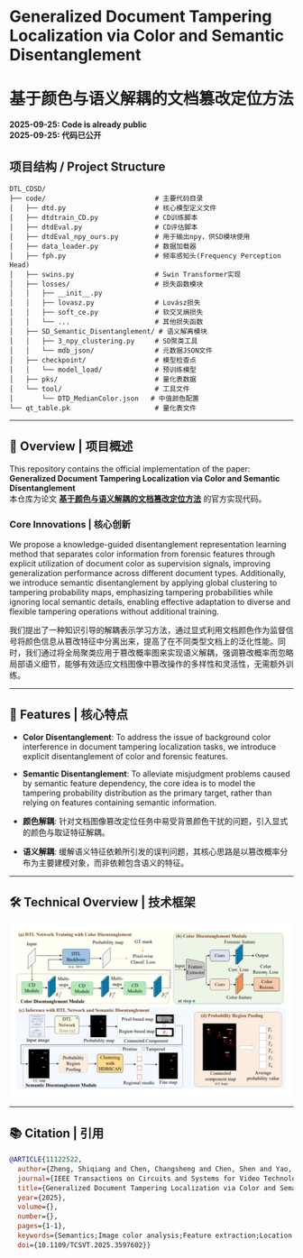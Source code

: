 # Generalized Document Tampering Localization via Color and Semantic Disentanglement  
# 基于颜色与语义解耦的文档篡改定位方法

**2025-09-25: Code is already public**  
**2025-09-25: 代码已公开**  

## 项目结构 / Project Structure
```
DTL_CDSD/
├── code/                           # 主要代码目录
│   ├── dtd.py                      # 核心模型定义文件
│   ├── dtdtrain_CD.py              # CD训练脚本
│   ├── dtdEval.py                  # CD评估脚本
│   ├── dtdEval_npy_ours.py         # 用于输出npy，供SD模块使用
│   ├── data_loader.py              # 数据加载器
│   ├── fph.py                      # 频率感知头(Frequency Perception Head)
│   ├── swins.py                    # Swin Transformer实现
│   ├── losses/                     # 损失函数模块
│   │   ├── __init__.py
│   │   ├── lovasz.py               # Lovász损失
│   │   ├── soft_ce.py              # 软交叉熵损失
│   │   └── ...                     # 其他损失函数
│   ├── SD_Semantic_Disentanglement/ # 语义解离模块
│   │   ├── 3_npy_clustering.py     # SD聚类工具
│   │   └── mdb_json/               # 元数据JSON文件
│   ├── checkpoint/                 # 模型检查点
│   │   └── model_load/             # 预训练模型
│   ├── pks/                        # 量化表数据
│   └── tool/                       # 工具文件
│       └── DTD_MedianColor.json   # 中值颜色配置
└── qt_table.pk                     # 量化表文件
```

---

## 📖 Overview | 项目概述  
This repository contains the official implementation of the paper:  
**Generalized Document Tampering Localization via Color and Semantic Disentanglement**  
本仓库为论文 **[基于颜色与语义解耦的文档篡改定位方法](https://ieeexplore.ieee.org/document/11122522)** 的官方实现代码。

### Core Innovations | 核心创新

We propose a knowledge-guided disentanglement representation learning method that separates color information from forensic features through explicit utilization of document color as supervision signals, improving generalization performance across different document types. Additionally, we introduce semantic disentanglement by applying global clustering to tampering probability maps, emphasizing tampering probabilities while ignoring local semantic details, enabling effective adaptation to diverse and flexible tampering operations without additional training.

我们提出了一种知识引导的解耦表示学习方法，通过显式利用文档颜色作为监督信号将颜色信息从篡改特征中分离出来，提高了在不同类型文档上的泛化性能。同时，我们通过将全局聚类应用于篡改概率图来实现语义解耦，强调篡改概率而忽略局部语义细节，能够有效适应文档图像中篡改操作的多样性和灵活性，无需额外训练。

---

## 🚀 Features | 核心特点  
- **Color Disentanglement**: To address the issue of background color interference in document tampering localization tasks, we introduce explicit disentanglement of color and forensic features.
- **Semantic Disentanglement**: To alleviate misjudgment problems caused by semantic feature dependency, the core idea is to model the tampering probability distribution as the primary target, rather than relying on features containing semantic information.

- **颜色解耦**: 针对文档图像篡改定位任务中易受背景颜色干扰的问题，引入显式的颜色与取证特征解耦。
- **语义解耦**: 缓解语义特征依赖所引发的误判问题，其核心思路是以篡改概率分布为主要建模对象，而非依赖包含语义的特征。


---

## 🛠️ Technical Overview | 技术框架  
![DTD_CDSD Project Architecture](image/image.png)

---


## 📚 Citation | 引用  
```bibtex
@ARTICLE{11122522,
  author={Zheng, Shiqiang and Chen, Changsheng and Chen, Shen and Yao, Taiping and Ding, Shouhong and Li, Bin and Huang, Jiwu},
  journal={IEEE Transactions on Circuits and Systems for Video Technology}, 
  title={Generalized Document Tampering Localization via Color and Semantic Disentanglement}, 
  year={2025},
  volume={},
  number={},
  pages={1-1},
  keywords={Semantics;Image color analysis;Feature extraction;Location awareness;Videos;Robustness;Disentangled representation learning;Circuits and systems;Training;Image forensics;Document tampering localization;Feature disentanglement;Image manipulation detection;Image forensics;Semantic segmentation},
  doi={10.1109/TCSVT.2025.3597602}}
